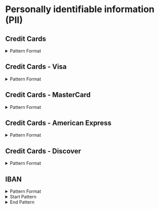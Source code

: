 <!-- WARNING: This README is generated automatically
-->
# Personally identifiable information (PII)

## Credit Cards


<details>
<summary>Pattern Format</summary>
<p>

```regex
(4[0-9]{12}(?:[0-9]{3})?|(?:5[1-5][0-9]{2}|222[1-9]|22[3-9][0-9]|2[3-6][0-9]{2}|27[01][0-9]|2720)[0-9]{12}|(34|37)[0-9]{13})
# 4[0-9]{12}(?:[0-9]{3})?|[25][1-7][0-9]{14}|6(?:011|5[0-9][0-9])[0-9]{12}|3[47][0-9]{13}|3(?:0[0-5]|[68][0-9])[0-9]{11}|(?:2131|1800|35\d{3})\d{11}
```

**Comments / Notes:**

- Current Version: v0.1
- Only supports Visa, MasterCard, and American Express
</p>
</details>



## Credit Cards - Visa


<details>
<summary>Pattern Format</summary>
<p>

```regex
4[0-9]{12}(?:[0-9]{3})?
```

**Comments / Notes:**

- Current Version: v0.1
</p>
</details>



## Credit Cards - MasterCard


<details>
<summary>Pattern Format</summary>
<p>

```regex
(?:5[1-5][0-9]{2}|222[1-9]|22[3-9][0-9]|2[3-6][0-9]{2}|27[01][0-9]|2720)[0-9]{12}
```

**Comments / Notes:**

- Current Version: v0.1
</p>
</details>



## Credit Cards - American Express


<details>
<summary>Pattern Format</summary>
<p>

```regex
(34|37)[0-9]{13}
```

**Comments / Notes:**

- Current Version: v0.1
</p>
</details>



## Credit Cards - Discover


<details>
<summary>Pattern Format</summary>
<p>

```regex
6(?:011|5[0-9]{2})[0-9]{12}
```

**Comments / Notes:**

- Current Version: v0.1
</p>
</details>



## IBAN


<details>
<summary>Pattern Format</summary>
<p>

```regex
[A-Z]{2}[0-9]{2}[ -]?(?:[0-9A-Z]{4})?(?:[ -]?[0-9]){9,25}[A-Z0-9]{0,3}
```

**Comments / Notes:**

- Current Version: v0.1
</p>
</details>


<details>
<summary>Start Pattern</summary>
<p>

```regex
\A|[^A-Za-z0-9-]
```

</p>
</details>
<details>
<summary>End Pattern</summary>
<p>

```regex
\z|[^A-Za-z0-9-]
```

</p>
</details>